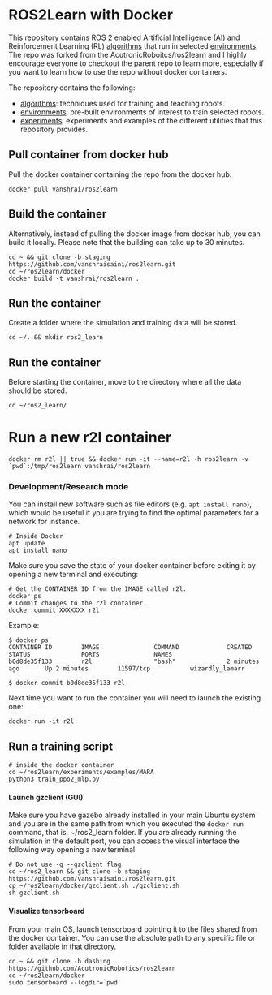 # ROS2Learn with Docker

This repository contains ROS 2 enabled Artificial Intelligence (AI)
and Reinforcement Learning (RL) [algorithms](algorithms/) that run in selected [environments](environments/). The repo was forked from the AcutronicRoboitcs/ros2learn and I highly encourage everyone to checkout the parent repo to learn more, especially if you want to learn how to use the repo without docker containers.

The repository contains the following:
- [algorithms](algorithms/): techniques used for training and teaching robots.
- [environments](environments/): pre-built environments of interest to train selected robots.
- [experiments](experiments/): experiments and examples of the different utilities that this repository provides.

## Pull container from docker hub
Pull the docker container containing the repo from the docker hub.

```shell
docker pull vanshrai/ros2learn
```

## Build the container
Alternatively, instead of pulling the docker image from docker hub, you can build it locally.
Please note that the building can take up to 30 minutes.
```shell
cd ~ && git clone -b staging https://github.com/vanshraisaini/ros2learn.git
cd ~/ros2learn/docker
docker build -t vanshrai/ros2learn .
```

## Run the container
Create a folder where the simulation and training data will be stored.

```shell
cd ~/. && mkdir ros2_learn
```

## Run the container
Before starting the container, move to the directory where all the data should be stored.

```shell
cd ~/ros2_learn/
```
# Run a new r2l container

```shell
docker rm r2l || true && docker run -it --name=r2l -h ros2learn -v `pwd`:/tmp/ros2learn vanshrai/ros2learn
```

### Development/Research mode
You can install new software such as file editors (e.g. `apt install nano`), which would be useful if you are trying to find the optimal parameters for a network for instance.

```shell
# Inside Docker
apt update
apt install nano
```

Make sure you save the state of your docker container before exiting it by opening a new terminal and executing:

```shell
# Get the CONTAINER ID from the IMAGE called r2l.
docker ps
# Commit changes to the r2l container.
docker commit XXXXXXX r2l
```

Example:
```shell
$ docker ps
CONTAINER ID        IMAGE               COMMAND             CREATED             STATUS              PORTS               NAMES
b0d8de35f133        r2l                 "bash"              2 minutes ago       Up 2 minutes        11597/tcp           wizardly_lamarr

$ docker commit b0d8de35f133 r2l
```

Next time you want to run the container you will need to launch the existing one:

```shell
docker run -it r2l
```

## Run a training script

```shell
# inside the docker container
cd ~/ros2learn/experiments/examples/MARA
python3 train_ppo2_mlp.py
```

#### Launch gzclient (GUI)

Make sure you have gazebo already installed in your main Ubuntu system and you are in the same path from which you executed the `docker run` command, that is, ~/ros2_learn folder. If you are already running the simulation in the default port, you can access the visual interface the following way opening a new terminal:
```shell
# Do not use -g --gzclient flag
cd ~/ros2_learn && git clone -b staging https://github.com/vanshraisaini/ros2learn.git
cp ~/ros2learn/docker/gzclient.sh ./gzclient.sh
sh gzclient.sh
```

#### Visualize tensorboard

From your main OS, launch tensorboard pointing it to the files shared from the docker container. You can use the absolute path to any specific file or folder available in that directory.

```shell
cd ~ && git clone -b dashing https://github.com/AcutronicRobotics/ros2learn
cd ~/ros2learn/docker
sudo tensorboard --logdir=`pwd`
```